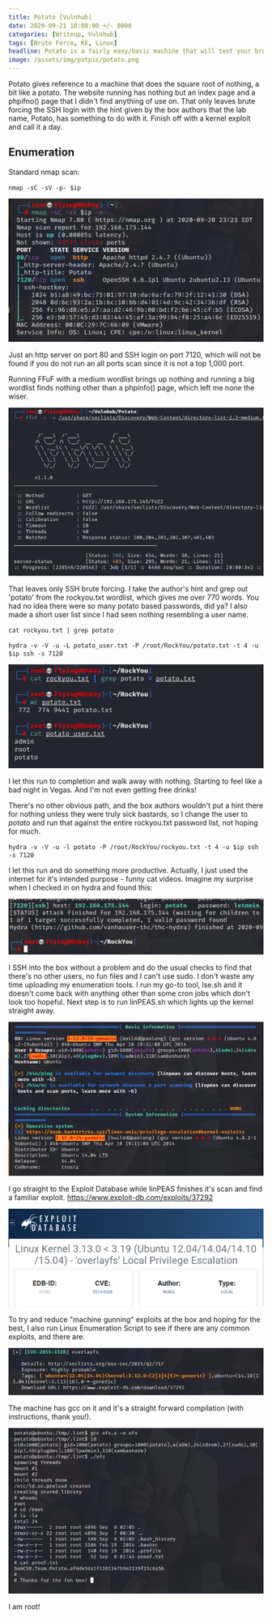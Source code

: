 ```yaml
---
title: Potato [Vulnhub]
date: 2020-09-21 18:08:00 +/- 0000
categories: [Writeup, Vulnhub]
tags: [Brute Force, KE, Linux]
headline: Potato is a fairly easy/basic machine that will test your brute forcing techniques. 
image: /assets/img/potpic/potato.png
---
```


Potato gives reference to a machine that does the square root of nothing, a bit like a potato. The website running has nothing but an index page and a phpifno() page that I didn't find anything of use on. That only leaves brute forcing the SSH login with the hint given by the box authors that the lab name, Potato, has something to do with it. Finish off with a kernel exploit and call it a day.

## Enumeration

Standard nmap scan:
```shell
nmap -sC -sV -p- $ip
```
![nmap](/assets/img/potpic/nmap.png)

Just an http server on port 80 and SSH login on port 7120, which will not be found if you do not run an all ports scan since it is not a top 1,000 port.

Running FFuF with a medium wordlist brings up nothing and running a big wordlist finds nothing other than a phpinfo() page, which left me none the wiser.

![FFuF](/assets/img/potpic/ffuf.png)

That leaves only SSH brute forcing. I take the author's hint and grep out 'potato' from the rockyou.txt wordlist, which gives me over 770 words. You had no idea there were so many potato based passwords, did ya? I also made a short user list since I had seen nothing resembling a user name.
```shell
cat rockyou.txt | grep potato
```
```shell
hydra -v -V -u -L potato_user.txt -P /root/RockYou/potato.txt -t 4 -u $ip ssh -s 7120
```

![RockYou](/assets/img/potpic/rockyou.png)

I let this run to completion and walk away with nothing. Starting to feel like a bad night in Vegas. And I'm not even getting free drinks!

There's no other obvious path, and the box authors wouldn't put a hint there for nothing unless they were truly sick bastards, so I change the user to *potato* and run that against the entire rockyou.txt password list, not hoping for much.
```shell
hydra -v -V -u -l potato -P /root/RockYou/rockyou.txt -t 4 -u $ip ssh -s 7120
```
I let this run and do something more productive. Actually, I just used the internet for it's intended purpose - funny cat videos. Imagine my surprise when I checked in on hydra and found this:

![Hydra](/assets/img/potpic/hydra.png)

I SSH into the box without a problem and do the usual checks to find that there's no other users, no fun files and I can't use sudo. I don't waste any time uploading my enumeration tools. I run my go-to tool, lse.sh and it doesn't come back with anything other than some cron jobs which don't look too hopeful. Next step is to run linPEAS.sh which lights up the kernel straight away.

![lInPEAS](/assets/img/potpic/linpeas.png)

I go straight to the Exploit Database while linPEAS finishes it's scan and find a familiar exploit. <https://www.exploit-db.com/exploits/37292>

![EDB](/assets/img/potpic/edb.png)

To try and reduce "machine gunning" exploits at the box and hoping for the best, I also run Linux Enumeration Script to see if there are any common exploits, and there are.

![LES](/assets/img/potpic/les.png)

The machine has gcc on it and it's a straight forward compilation (with instructions, thank you!).

![root](/assets/img/potpic/root.png)

I am root!
